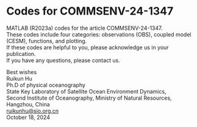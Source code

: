 # Codes for COMMSENV-24-1347
MATLAB (R2023a) codes for the article COMMSENV-24-1347.  
These codes include four categories: observations (OBS), coupled model (CESM), functions, and plotting.  
If these codes are helpful to you, please acknowledge us in your publication.  
If you have any questions, please contact us.

Best wishes  
Ruikun Hu  
Ph.D of physical oceanography  
State Key Laboratory of Satellite Ocean Environment Dynamics,   
Second Institute of Oceanography, Ministry of Natural Resources, Hangzhou, China  
ruikunhu@sio.org.cn  
October 18, 2024  

